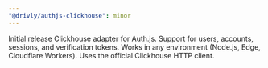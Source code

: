 ```yaml
---
"@drivly/authjs-clickhouse": minor
---
```


Initial release Clickhouse adapter for Auth.js. Support for users, accounts, sessions, and verification tokens. Works in any environment (Node.js, Edge, Cloudflare Workers). Uses the official Clickhouse HTTP client.
